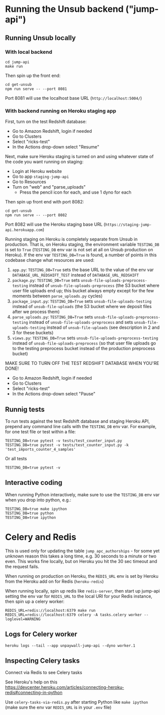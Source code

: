 # Running the Unsub backend ("jump-api")

## Running Unsub locally

### With local backend

```
cd jump-api
make run
```

Then spin up the front end:

```
cd get-unsub
npm run serve -- --port 8081
```

Port 8081 will use the localhost base URL (`http://localhost:5004/`)


### With backend running on Heroku staging app

First, turn on the test Redshift database:

- Go to Amazon Redshift, login if needed
- Go to Clusters
- Select "ricks-test"
- In the Actions drop-down select "Resume"

Next, make sure Heroku staging is turned on and using whatever state of the code you want running on staging:

- Login at Heroku website
- Go to app `staging-jump-api`
- Go to Resources
- Turn on "web" and "parse_uploads"
	- Press the pencil icon for each, and use 1 dyno for each

Then spin up front end with port 8082:

```
cd get-unsub
npm run serve -- --port 8082
```

Port 8082 will use the Heroku staging base URL (`https://staging-jump-api.herokuapp.com`)

Running staging on Heroku is completely separate from Unsub in production. That is, on Heroku staging, the environment variable `TESTING_DB` is set to `True` (`TESTING_DB` env var is not set at all on Unsub production on Heroku). If the env var `TESTING_DB=True` is found, a number of points in this codebase change what resources are used:

1. `app.py`: `TESTING_DB=True` sets the base URL to the value of the env var `DATABASE_URL_REDSHIFT_TEST` instead of `DATABASE_URL_REDSHIFT`
2. `package.py`: `TESTING_DB=True` sets `unsub-file-uploads-preprocess-testing` instead of `unsub-file-uploads-preprocess` (the S3 bucket where user file uploads end up; this bucket always empty except for the few moments between `parse_uploads.py` cycles)
3. `package_input.py`: `TESTING_DB=True` sets `unsub-file-uploads-testing` instead of `unsub-file-uploads` (the S3 bucket where we deposit files after we process them)
4. `parse_uploads.py`: `TESTING_DB=True` sets `unsub-file-uploads-preprocess-testing` instead of `unsub-file-uploads-preprocess` and sets `unsub-file-uploads-testing` instead of `unsub-file-uploads` (see description in 2 and 3 for these buckets)
5. `views.py`: `TESTING_DB=True` sets `unsub-file-uploads-preprocess-testing` instead of `unsub-file-uploads-preprocess` (so that user file uploads go to the testing preprocess bucket instead of the production preprocess bucket)


MAKE SURE TO TURN OFF THE TEST REDSHIFT DATABASE WHEN YOU'RE DONE!

- Go to Amazon Redshift, login if needed
- Go to Clusters
- Select "ricks-test"
- In the Actions drop-down select "Pause"

## Runnig tests

To run tests against the test Redshift database and staging Heroku API, prepend any command line calls with the `TESTING_DB` env var. For example, for one test file or test within a file:

```
TESTING_DB=true pytest -v tests/test_counter_input.py
TESTING_DB=true pytest -v tests/test_counter_input.py -k 'test_imports_counter_4_samples'
```

Or all tests

```
TESTING_DB=true pytest -v
```

## Interactive coding

When running Python interactively, make sure to use the `TESTING_DB` env var when you drop into python, e.g.:

```python3
TESTING_DB=true make ipython
TESTING_DB=true python
TESTING_DB=true ipython
```

# Celery and Redis

This is used only for updating the table `jump_apc_authorships` - for some yet unknown reason this takes a long time, e.g. 30 seconds to a minute or two even. This works fine locally, but on Heroku you hit the 30 sec timeout and the request fails.

When running on production on Heroku, the `REDIS_URL` env is set by Heroku from the Heroku add on for Redis (`heroku-redis`)

When running locally, spin up redis like `redis-server`, then start up jump-api setting the env var for `REDIS_URL` to the local URI for your Redis instance, then spin up a celery worker:

```
REDIS_URL=redis://localhost:6379 make run
REDIS_URL=redis://localhost:6379 celery -A tasks.celery worker --loglevel=WARNING
```

## Logs for Celery worker

```
heroku logs --tail --app unpaywall-jump-api --dyno worker.1
```

## Inspecting Celery tasks

Connect via Redis to see Celery tasks

See Heroku's help on this https://devcenter.heroku.com/articles/connecting-heroku-redis#connecting-in-python

Use `celery-tasks-via-redis.py` after starting Python like `make ipython` (make sure the env var `REDIS_URL` is in your `.env` file)

